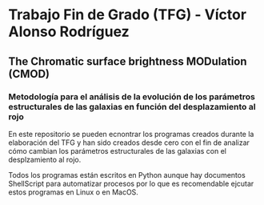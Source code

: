 # Trabajo Fin de Grado (TFG) - Víctor Alonso Rodríguez
## The Chromatic surface brightness MODulation (CMOD)
### Metodología para el análisis de la evolución de los parámetros estructurales de las galaxias en función del desplazamiento al rojo

En este repositorio se pueden ecnontrar los programas creados durante la elaboración del TFG y han sido creados desde cero con el fin de analizar cómo cambian los parámetros estructurales de las galaxias con el desplzamiento al rojo. 

Todos los programas están escritos en Python aunque hay documentos ShellScript para automatizar procesos por lo que es recomendable ejcutar estos programas en Linux o en MacOS.

